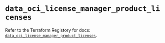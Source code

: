 # `data_oci_license_manager_product_licenses`

Refer to the Terraform Registory for docs: [`data_oci_license_manager_product_licenses`](https://registry.terraform.io/providers/oracle/oci/6.18.0/docs/data-sources/license_manager_product_licenses).
